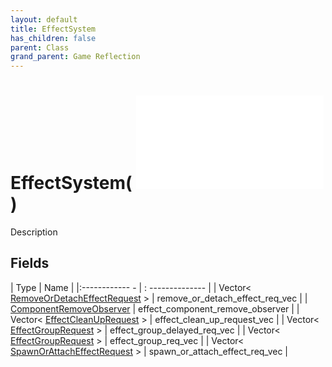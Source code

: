 ```yaml
---
layout: default
title: EffectSystem
has_children: false
parent: Class
grand_parent: Game Reflection
---
```

# EffectSystem( ![ System ](game-reflection/classes/system.md) )
Description 

## Fields
| Type | Name |
|:------------ - | : -------------- |
| Vector< [RemoveOrDetachEffectRequest](game-reflection/classes/remove_or_detach_effect_request.md) > | remove_or_detach_effect_req_vec |
| [ComponentRemoveObserver](game-reflection/components/component_remove_observer.md) | effect_component_remove_observer |
| Vector< [EffectCleanUpRequest](game-reflection/classes/effect_clean_up_request.md) > | effect_clean_up_request_vec |
| Vector< [EffectGroupRequest](game-reflection/classes/effect_group_request.md) > | effect_group_delayed_req_vec |
| Vector< [EffectGroupRequest](game-reflection/classes/effect_group_request.md) > | effect_group_req_vec |
| Vector< [SpawnOrAttachEffectRequest](game-reflection/classes/spawn_or_attach_effect_request.md) > | spawn_or_attach_effect_req_vec |
